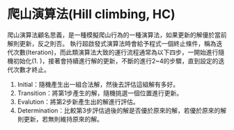 # 爬山演算法(Hill climbing, HC)

爬山演算法顧名思義，是一種模擬爬山行為的一種演算法，如果更新的解優於當前解則更新，反之則否。
執行超啟發式演算法時會給予程式一個終止條件，稱為迭代次數(Iteration)，而此類演算法大致的運行流程通常為以下四步，一開始進行隨機初始化(1. )，接著會持續進行解的更新，不斷的進行2~4的步驟，直到設定的迭代次數才終止。
1. Initial：隨機產生出一組合法解，然後去評估這組解有多好。
2. Transition：將第1步產生的解，隨機挑選一個位置進行更新。
3. Evalution：將第2步新產生出的解進行評估。
4. Determination：比較第3步評估過後的解是否優於原來的解，若優於原來的解則更新，若無則維持原來的解。
